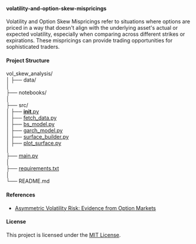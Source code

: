 #### volatility-and-option-skew-mispricings
Volatility and Option Skew Mispricings refer to situations where options are priced in a way that doesn't align with the underlying asset's actual or expected volatility, especially when comparing across different strikes or expirations. These mispricings can provide trading opportunities for sophisticated traders.

#### Project Structure
vol_skew_analysis/\
│
├── data/                        
│\
├── notebooks/                  
│\
├── src/                       
│   ├── [__init__.py](https://github.com/manuelmusngi/Volatility-and-Option-Skew-Mispricing-Analysis/blob/main/src/init.py)\
│   ├── [fetch_data.py](https://github.com/manuelmusngi/Volatility-and-Option-Skew-Mispricing-Analysis/blob/main/src/fetch_data.py)            
│   ├── [bs_model.py](https://github.com/manuelmusngi/Volatility-and-Option-Skew-Mispricing-Analysis/blob/main/src/bs_model.py)              
│   ├── [garch_model.py](https://github.com/manuelmusngi/Volatility-and-Option-Skew-Mispricing-Analysis/blob/main/src/garch_model.py)          
│   ├── [surface_builder.py](https://github.com/manuelmusngi/Volatility-and-Option-Skew-Mispricing-Analysis/blob/main/src/surface_builder.py)       
│   ├── [plot_surface.py](https://github.com/manuelmusngi/Volatility-and-Option-Skew-Mispricing-Analysis/blob/main/src/plot_surface.py)          
│\
├── [main.py](https://github.com/manuelmusngi/Volatility-and-Option-Skew-Mispricing-Analysis/blob/main/main.py)                     
│\
├── [requirements.txt](https://github.com/manuelmusngi/Volatility-and-Option-Skew-Mispricing-Analysis/blob/main/requirements.txt)            
│\
└── README.md                   

#### References
- [Asymmetric Volatility Risk: Evidence from Option Markets](https://papers.ssrn.com/sol3/papers.cfm?abstract_id=2325380)

#### License
This project is licensed under the [MIT License](https://github.com/manuelmusngi/regime_switching_models/edit/main/LICENSE).



